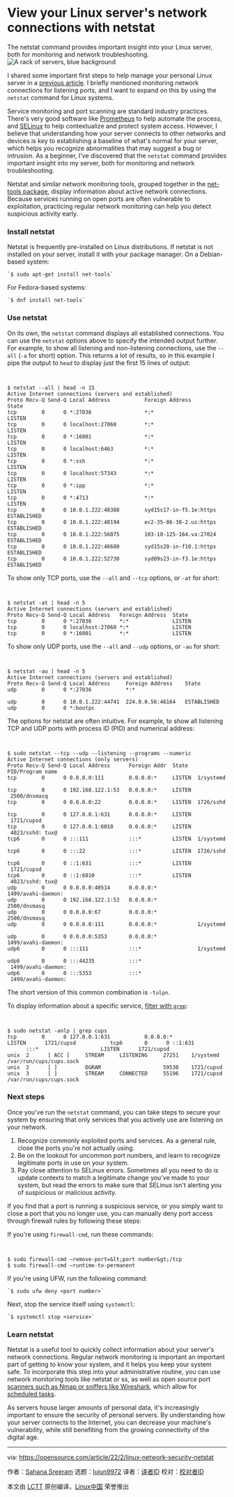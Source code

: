 [#]: subject: "View your Linux server's network connections with netstat"
[#]: via: "https://opensource.com/article/22/2/linux-network-security-netstat"
[#]: author: "Sahana Sreeram https://opensource.com/users/sahanasreeram01gmailcom"
[#]: collector: "lujun9972"
[#]: translator: "hwlife"
[#]: reviewer: " "
[#]: publisher: " "
[#]: url: " "

View your Linux server's network connections with netstat
======
The netstat command provides important insight into your Linux server,
both for monitoring and network troubleshooting.
![A rack of servers, blue background][1]

I shared some important first steps to help manage your personal Linux server in a [previous article][2]. I briefly mentioned monitoring network connections for listening ports, and I want to expand on this by using the `netstat` command for Linux systems.

Service monitoring and port scanning are standard industry practices. There's very good software like [Prometheus][3] to help automate the process, and [SELinux][4] to help contextualize and protect system access. However, I believe that understanding how your server connects to other networks and devices is key to establishing a baseline of what's normal for your server, which helps you recognize abnormalities that may suggest a bug or intrusion. As a beginner, I've discovered that the `netstat` command provides important insight into my server, both for monitoring and network troubleshooting.

Netstat and similar network monitoring tools, grouped together in the [net-tools package][5], display information about active network connections. Because services running on open ports are often vulnerable to exploitation, practicing regular network monitoring can help you detect suspicious activity early.

### Install netstat

Netstat is frequently pre-installed on Linux distributions. If netstat is not installed on your server, install it with your package manager. On a Debian-based system:


```
`$ sudo apt-get install net-tools`
```

For Fedora-based systems:


```
`$ dnf install net-tools`
```

### Use netstat

On its own, the `netstat` command displays all established connections. You can use the `netstat` options above to specify the intended output further. For example, to show all listening and non-listening connections, use the `--all` (`-a` for short) option. This returns a lot of results, so in this example I pipe the output to `head` to display just the first 15 lines of output:


```


$ netstat --all | head -n 15
Active Internet connections (servers and established)
Proto Recv-Q Send-Q Local Address           Foreign Address         State      
tcp        0      0 *:27036                 *:*                     LISTEN      
tcp        0      0 localhost:27060         *:*                     LISTEN      
tcp        0      0 *:16001                 *:*                     LISTEN      
tcp        0      0 localhost:6463          *:*                     LISTEN      
tcp        0      0 *:ssh                   *:*                     LISTEN      
tcp        0      0 localhost:57343         *:*                     LISTEN      
tcp        0      0 *:ipp                   *:*                     LISTEN      
tcp        0      0 *:4713                  *:*                     LISTEN      
tcp        0      0 10.0.1.222:48388        syd15s17-in-f5.1e:https ESTABLISHED
tcp        0      0 10.0.1.222:48194        ec2-35-86-38-2.us:https ESTABLISHED
tcp        0      0 10.0.1.222:56075        103-10-125-164.va:27024 ESTABLISHED
tcp        0      0 10.0.1.222:46680        syd15s20-in-f10.1:https ESTABLISHED
tcp        0      0 10.0.1.222:52730        syd09s23-in-f3.1e:https ESTABLISHED

```

To show only TCP ports, use the `--all` and `--tcp` options, or `-at` for short:


```


$ netstat -at | head -n 5
Active Internet connections (servers and established)
Proto Recv-Q Send-Q Local Address   Foreign Address  State      
tcp        0      0 *:27036         *:*              LISTEN      
tcp        0      0 localhost:27060 *:*              LISTEN      
tcp        0      0 *:16001         *:*              LISTEN

```

To show only UDP ports, use the `--all` and `--udp` options, or `-au` for short:


```


$ netstat -au | head -n 5
Active Internet connections (servers and established)
Proto Recv-Q Send-Q Local Address     Foreign Address    State      
udp        0      0 *:27036           *:*                                
udp        0      0 10.0.1.222:44741  224.0.0.56:46164   ESTABLISHED
udp        0      0 *:bootpc          

```

The options for netstat are often intuitive. For example, to show all listening TCP and UDP ports with process ID (PID) and numerical address:


```


$ sudo netstat --tcp --udp --listening --programs --numeric
Active Internet connections (only servers)
Proto Recv-Q Send-Q Local Address      Foreign Addr  State   PID/Program name    
tcp        0      0 0.0.0.0:111        0.0.0.0:*     LISTEN  1/systemd            
tcp        0      0 192.168.122.1:53   0.0.0.0:*     LISTEN  2500/dnsmasq        
tcp        0      0 0.0.0.0:22         0.0.0.0:*     LISTEN  1726/sshd            
tcp        0      0 127.0.0.1:631      0.0.0.0:*     LISTEN  1721/cupsd          
tcp        0      0 127.0.0.1:6010     0.0.0.0:*     LISTEN  4023/sshd: tux@  
tcp6       0      0 :::111             :::*          LISTEN  1/systemd            
tcp6       0      0 :::22              :::*          LISTEN  1726/sshd            
tcp6       0      0 ::1:631            :::*          LISTEN  1721/cupsd          
tcp6       0      0 ::1:6010           :::*          LISTEN  4023/sshd: tux@  
udp        0      0 0.0.0.0:40514      0.0.0.0:*             1499/avahi-daemon:  
udp        0      0 192.168.122.1:53   0.0.0.0:*             2500/dnsmasq        
udp        0      0 0.0.0.0:67         0.0.0.0:*             2500/dnsmasq        
udp        0      0 0.0.0.0:111        0.0.0.0:*             1/systemd            
udp        0      0 0.0.0.0:5353       0.0.0.0:*             1499/avahi-daemon:  
udp6       0      0 :::111             :::*                  1/systemd            
udp6       0      0 :::44235           :::*                  1499/avahi-daemon:  
udp6       0      0 :::5353            :::*                  1499/avahi-daemon:

```

The short version of this common combination is `-tulpn`.

To display information about a specific service, [filter with `grep`][6]:


```


$ sudo netstat -anlp | grep cups
tcp        0      0 127.0.0.1:631           0.0.0.0:*               LISTEN      1721/cupsd           tcp6       0      0 ::1:631                 :::*                    LISTEN      1721/cupsd
unix  2      [ ACC ]     STREAM     LISTENING     27251    1/systemd /var/run/cups/cups.sock
unix  2      [ ]         DGRAM                    59530    1721/cupsd
unix  3      [ ]         STREAM     CONNECTED     55196    1721/cupsd /var/run/cups/cups.sock

```

### Next steps

Once you've run the `netstat` command, you can take steps to secure your system by ensuring that only services that you actively use are listening on your network.

  1. Recognize commonly exploited ports and services. As a general rule, close the ports you're not actually using.
  2. Be on the lookout for uncommon port numbers, and learn to recognize legitimate ports in use on your system.
  3. Pay close attention to SELinux errors. Sometimes all you need to do is update contexts to match a legitimate change you've made to your system, but read the errors to make sure that SELinux isn't alerting you of suspicious or malicious activity.



If you find that a port is running a suspicious service, or you simply want to close a port that you no longer use, you can manually deny port access through firewall rules by following these steps:

If you're using `firewall-cmd`, run these commands:


```


$ sudo firewall-cmd –remove-port=&lt;port number&gt;/tcp
$ sudo firewall-cmd –runtime-to-permanent

```

If you're using UFW, run the following command:


```
`$ sudo ufw deny <port number>`
```

Next, stop the service itself using `systemctl`:


```
`$ systemctl stop <service>`
```

### Learn netstat

Netstat is a useful tool to quickly collect information about your server's network connections. Regular network monitoring is important an important part of getting to know your system, and it helps you keep your system safe. To incorporate this step into your administrative routine, you can use network monitoring tools like netstat or ss, as well as open source port [scanners such as Nmap or sniffers like Wireshark][7], which allow for [scheduled tasks][8].

As servers house larger amounts of personal data, it's increasingly important to ensure the security of personal servers. By understanding how your server connects to the Internet, you can decrease your machine's vulnerability, while still benefiting from the growing connectivity of the digital age.

--------------------------------------------------------------------------------

via: https://opensource.com/article/22/2/linux-network-security-netstat

作者：[Sahana Sreeram][a]
选题：[lujun9972][b]
译者：[译者ID](https://github.com/译者ID)
校对：[校对者ID](https://github.com/校对者ID)

本文由 [LCTT](https://github.com/LCTT/TranslateProject) 原创编译，[Linux中国](https://linux.cn/) 荣誉推出

[a]: https://opensource.com/users/sahanasreeram01gmailcom
[b]: https://github.com/lujun9972
[1]: https://opensource.com/sites/default/files/styles/image-full-size/public/lead-images/rack_server_sysadmin_cloud_520.png?itok=fGmwhf8I (A rack of servers, blue background)
[2]: https://opensource.com/article/21/4/securing-linux-servers
[3]: https://opensource.com/article/19/11/introduction-monitoring-prometheus
[4]: https://opensource.com/business/13/11/selinux-policy-guide
[5]: http://sourceforge.net/projects/net-tools/
[6]: https://opensource.com/article/21/3/grep-cheat-sheet
[7]: https://redhat.com/sysadmin/troubleshoot-dhcp-nmap-tcpdump-and-wireshark
[8]: https://opensource.com/article/22/2/redhat.com/sysadmin/nmap-scripting-engine

